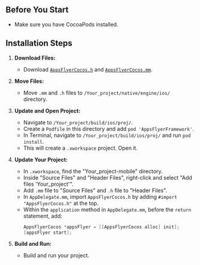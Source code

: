 ## Before You Start

- Make sure you have CocoaPods installed.

## Installation Steps

1. **Download Files:**
   - Download [`AppsFlyerCocos.h`](AppsFlyerCocos.h) and [`AppsFlyerCocos.mm`](AppsFlyerCocos.mm).

2. **Move Files:**
   - Move `.mm` and `.h` files to `/Your_project/native/engine/ios/` directory.

3. **Update and Open Project:**
   - Navigate to `/Your_project/build/ios/proj/`.
   - Create a `Podfile` in this directory and add `pod 'AppsFlyerFramework'`.
   - In Terminal, navigate to `/Your_project/build/ios/proj/` and run `pod install`.
   - This will create a `.xworkspace` project. Open it.

4. **Update Your Project:**
   - In `.xworkspace`, find the "Your_project-mobile" directory.
   - Inside "Source Files" and "Header Files", right-click and select "Add files 'Your_project'".
   - Add `.mm` file to "Source Files" and `.h` file to "Header Files".
   - In `AppDelegate.mm`, import `AppsFlyerCocos.h` by adding `#import "AppsFlyerCocos.h"` at the top.
   - Within the `application` method in `AppDelegate.mm`, before the `return` statement, add:
     ```objective-c
     AppsFlyerCocos *appsFlyer = [[AppsFlyerCocos alloc] init];
     [appsFlyer start];
     ```

5. **Build and Run:**
   - Build and run your project.
